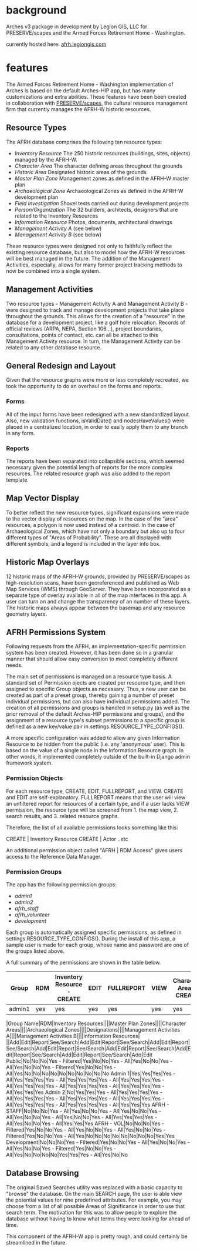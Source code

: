 # background

Arches v3 package in development by Legion GIS, LLC for PRESERVE/scapes and the Armed Forces Retirement Home - Washington.

currently hosted here: [afrh.legiongis.com](http://afrh.legiongis.com)

# features

The Armed Forces Retirement Home - Washington implementation of Arches is based on the default Arches-HIP app, but has many customizations and extra abilities. These features have been been created in collaboration with [PRESERVE/scapes](http://www.preservescapes.com), the cultural resource management firm that currently manages the AFRH-W historic resources.

## Resource Types

The AFRH database comprises the following ten resource types:

+ *Inventory Resource* The 250 historic resources (buildings, sites, objects) managed by the AFRH-W.
+ *Character Area* The character defining areas throughout the grounds
+ *Historic Area* Designated historic areas of the grounds
+ *Master Plan Zone* Management zones as defined in the AFRH-W master plan
+ *Archaeological Zone* Archaeological Zones as defined in the AFRH-W development plan
+ *Field Investigation* Shovel tests carried out during development projects
+ *Person/Organization* The 32 builders, architects, designers that are related to the Inventory Resources
+ *Information Resource* Photos, documents, architectural drawings
+ *Management Activity A* (see below)
+ *Management Activity B* (see below)

These resource types were designed not only to faithfully reflect the existing resource database, but also to model how the AFRH-W resources will be best managed in the future. The addition of the Management Activities, especially, allows for many former project tracking methods to now be combined into a single system.

## Management Activities

Two resource types - Management Activity A and Management Activity B - were designed to track and manage development projects that take place throughout the grounds. This allows for the creation of a "resource" in the database for a development project, like a golf hole relocation. Records of official reviews (ARPA, NEPA, Section 106...), project boundaries, consultations, points of contact, etc. can all be attached to this Management Activity resource. In turn, the Management Activity can be related to any other database resource.

## General Redesign and Layout

Given that the resource graphs were more or less completely recreated, we took the opportunity to do an overhaul on the forms and reports.

### Forms

All of the input forms have been redesigned with a new standardized layout. Also, new validation functions, isValidDate() and nodesHaveValues() were placed in a centralized location, in order to easily apply them to any branch in any form.

### Reports

The reports have been separated into collapsible sections, which seemed necessary given the potential length of reports for the more complex resources. The related resource graph was also added to the report template.

## Map Vector Display

To better reflect the new resource types, significant expansions were made to the vector display of resources on the map. In the case of the "area" resources, a polygon is now used instead of a centroid. In the case of Archaeological Zones, which have not only a boundary but also up to four different types of "Areas of Probability". These are all displayed with different symbols, and a legend is included in the layer info box.

## Historic Map Overlays

12 historic maps of the AFRH-W grounds, provided by PRESERVE/scapes as high-resolution scans, have been georeferenced and published as Web Map Services (WMS) through GeoServer. They have been incorporated as a separate type of overlay available in all of the map interfaces in this app. A user can turn on and change the transparency of an number of these layers.  The historic maps always appear between the basemap and any resource geometry layers.

## AFRH Permissions System

Following requests from the AFRH, an implementation-specific permission system has been created. However, it has been done so in a granular manner that should allow easy conversion to meet completely different needs.

The main set of permissions is managed on a resource type basis. A standard set of Permission ojects are created per resource type, and then assigned to specific Group objects as necessary. Thus, a new user can be created as part of a preset group, thereby gaining a number of preset individual permissions, but can also have individual permissions added. The creation of all permissions and groups is handled in setup.py (as well as the prior removal of the default Arches-HIP permissions and groups), and the assignment of a resource type's subset permissions to a specific group is defined as a new key/value pair in settings.RESOURCE_TYPE_CONFIGS().

A more specific configuration was added to allow any given Information Resource to be hidden from the public (i.e. any 'anonymous' user). This is based on the value of a single node in the Information Resource graph. In other words, it implemented completely outside of the built-in Django admin framework system.

### Permission Objects

For each resource type, CREATE, EDIT, FULLREPORT, and VIEW. CREATE and EDIT are self-explanatory. FULLREPORT means that the user will view an unfiltered report for resources of a certain type, and if a user lacks VIEW permission, the resource type will be screened from 1. the map view, 2. search results, and 3. related resource graphs.

Therefore, the list of all available permissions looks something like this:

CREATE | Inventory Resource
CREATE | Actor
..etc

An additional permission object called "AFRH | RDM Access" gives users access to the Reference Data Manager.

### Permission Groups

The app has the following permission groups:

+ *admin1*
+ *admin2*
+ *afrh_staff*
+ *afrh_volunteer*
+ *development*

Each group is automatically assigned specific permissions, as defined in settings.RESOURCE_TYPE_CONFIGS(). During the install of this app, a sample user is made for each group, whose name and password are one of the groups listed above.

A full summary of the permissions are shown in the table below.

| Group | RDM | Inventory Resource - CREATE | EDIT | FULLREPORT | VIEW | Character Area - CREATE | EDIT | FULLREPORT | VIEW |
| --- | --- | --- | --- | --- | --- | --- | --- | --- | --- |
| admin1 | yes | yes | yes | yes | yes | yes | x | _x_ | &#10004; |



|Group Name|RDM|Inventory Resources||||Master Plan Zones||||Character Areas||||Archaeological Zones||||Designations||||Management Activities A||||Management Activities B||||Information Resources|
||Add|Edit|Report|See/Search|Add|Edit|Report|See/Search|Add|Edit|Report|See/Search|Add|Edit|Report|See/Search|Add|Edit|Report|See/Search|Add|Edit|Report|See/Search|Add|Edit|Report|See/Search|Add|Edit
Public|No|No|No|Yes - Filtered|Yes|No|No|Yes - All|Yes|No|No|Yes - All|Yes|No|No|Yes - Filtered|Yes|No|No|Yes - All|Yes|No|No|No|No|No|No|No|No|No|No
Admin 1|Yes|Yes|Yes|Yes - All|Yes|Yes|Yes|Yes - All|Yes|Yes|Yes|Yes - All|Yes|Yes|Yes|Yes - All|Yes|Yes|Yes|Yes - All|Yes|Yes|Yes|Yes - All|Yes|Yes|Yes|Yes - All|Yes|Yes|Yes
Admin 2|No|Yes|Yes|Yes - All|Yes|Yes|Yes|Yes - All|Yes|Yes|Yes|Yes - All|Yes|Yes|Yes|Yes - All|Yes|Yes|Yes|Yes - All|Yes|Yes|Yes|Yes - All|Yes|Yes|Yes|Yes - All|Yes|Yes|Yes
AFRH - STAFF|No|No|No|Yes - All|Yes|No|No|Yes - All|Yes|No|No|Yes - All|Yes|No|No|Yes - All|Yes|No|No|Yes - All|Yes|Yes|Yes|Yes - All|Yes|No|No|Yes - All|Yes|Yes|Yes
AFRH - VOL|No|No|No|Yes - Filtered|Yes|No|No|Yes - All|Yes|No|No|Yes - All|Yes|No|No|Yes - Filtered|Yes|No|No|Yes - All|Yes|No|No|No|No|No|No|No|No|Yes|Yes
Development|No|No|No|Yes - Filtered|Yes|No|No|Yes - All|Yes|No|No|Yes - All|Yes|No|No|Yes - Filtered|Yes|No|No|Yes - All|Yes|No|No|No|No|Yes|Yes|Yes - All|Yes|No|No

## Database Browsing

The original Saved Searches utility was replaced with a basic capacity to "browse" the database. On the main SEARCH page, the user is able view the potential values for nine predefined attributes. For example, you may choose from a list of all possible Areas of Significance in order to use that search term. The motivation for this was to allow people to explore the database without having to know what terms they were looking for ahead of time.

This component of the AFRH-W app is pretty rough, and could certainly be streamlined in the future.
